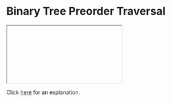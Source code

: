 # Binary Tree Preorder Traversal 

<iframe></iframe>

Click [here](Explanation.md) for an explanation.

